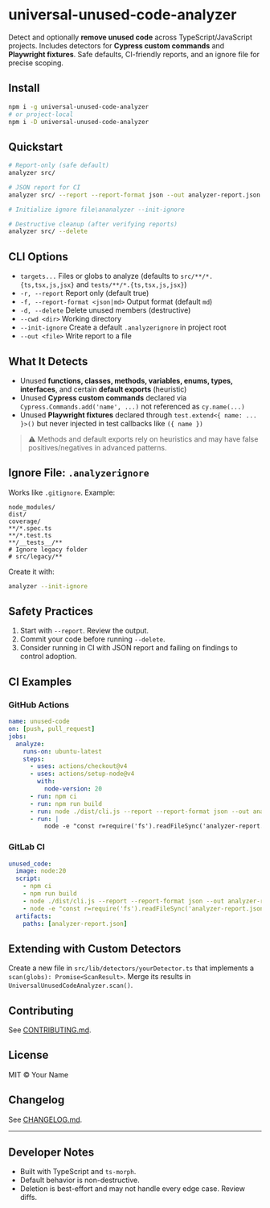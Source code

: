 # universal-unused-code-analyzer

Detect and optionally **remove unused code** across TypeScript/JavaScript projects. Includes detectors for **Cypress custom commands** and **Playwright fixtures**. Safe defaults, CI-friendly reports, and an ignore file for precise scoping.

## Install

```bash
npm i -g universal-unused-code-analyzer
# or project-local
npm i -D universal-unused-code-analyzer
```

## Quickstart

```bash
# Report-only (safe default)
analyzer src/

# JSON report for CI
analyzer src/ --report --report-format json --out analyzer-report.json

# Initialize ignore file\ananalyzer --init-ignore

# Destructive cleanup (after verifying reports)
analyzer src/ --delete
```

## CLI Options

- `targets...` Files or globs to analyze (defaults to `src/**/*.{ts,tsx,js,jsx}` and `tests/**/*.{ts,tsx,js,jsx}`)
- `-r, --report` Report only (default true)
- `-f, --report-format <json|md>` Output format (default `md`)
- `-d, --delete` Delete unused members (destructive)
- `--cwd <dir>` Working directory
- `--init-ignore` Create a default `.analyzerignore` in project root
- `--out <file>` Write report to a file

## What It Detects

- Unused **functions, classes, methods, variables, enums, types, interfaces**, and certain **default exports** (heuristic)
- Unused **Cypress custom commands** declared via `Cypress.Commands.add('name', ...)` not referenced as `cy.name(...)`
- Unused **Playwright fixtures** declared through `test.extend<{ name: ... }>()` but never injected in test callbacks like `({ name })`

> ⚠ Methods and default exports rely on heuristics and may have false positives/negatives in advanced patterns.

## Ignore File: `.analyzerignore`

Works like `.gitignore`. Example:

```gitignore
node_modules/
dist/
coverage/
**/*.spec.ts
**/*.test.ts
**/__tests__/**
# Ignore legacy folder
# src/legacy/**
```

Create it with:

```bash
analyzer --init-ignore
```

## Safety Practices

1. Start with `--report`. Review the output.
2. Commit your code before running `--delete`.
3. Consider running in CI with JSON report and failing on findings to control adoption.

## CI Examples

### GitHub Actions

```yaml
name: unused-code
on: [push, pull_request]
jobs:
  analyze:
    runs-on: ubuntu-latest
    steps:
      - uses: actions/checkout@v4
      - uses: actions/setup-node@v4
        with:
          node-version: 20
      - run: npm ci
      - run: npm run build
      - run: node ./dist/cli.js --report --report-format json --out analyzer-report.json
      - run: |
          node -e "const r=require('fs').readFileSync('analyzer-report.json','utf8'); const j=JSON.parse(r); if(j.summary.totalUnused>0){console.error('Unused code found');process.exit(1)}"
```

### GitLab CI

```yaml
unused_code:
  image: node:20
  script:
    - npm ci
    - npm run build
    - node ./dist/cli.js --report --report-format json --out analyzer-report.json
    - node -e "const r=require('fs').readFileSync('analyzer-report.json','utf8'); const j=JSON.parse(r); if(j.summary.totalUnused>0){console.error('Unused code found');process.exit(1)}"
  artifacts:
    paths: [analyzer-report.json]
```

## Extending with Custom Detectors

Create a new file in `src/lib/detectors/yourDetector.ts` that implements a `scan(globs): Promise<ScanResult>`. Merge its results in `UniversalUnusedCodeAnalyzer.scan()`.

## Contributing

See [CONTRIBUTING.md](./CONTRIBUTING.md).

## License

MIT © Your Name

## Changelog

See [CHANGELOG.md](./CHANGELOG.md).

---

## Developer Notes

- Built with TypeScript and `ts-morph`.
- Default behavior is non-destructive.
- Deletion is best-effort and may not handle every edge case. Review diffs.